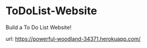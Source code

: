 # ToDoList-Website
Build a To Do List Website!

url: https://powerful-woodland-34371.herokuapp.com/

